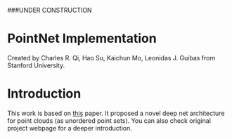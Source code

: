 ###UNDER CONSTRUCTION

# PointNet Implementation

Created by Charles R. Qi, Hao Su, Kaichun Mo, Leonidas J. Guibas from Stanford University.

# Introduction
This work is based on [this](https://arxiv.org/abs/1612.00593) paper. It proposed a novel deep net architecture for point clouds (as unordered point sets). You can also check original project webpage for a deeper introduction.
